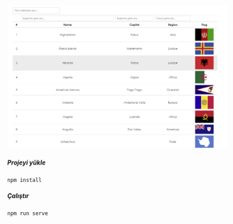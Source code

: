 ![Alt text](public/screenshot.png "Örnek Ekran Görüntüsü")
##### Projeyi yükle
```
npm install
```
##### Çalıştır
```
npm run serve
```

